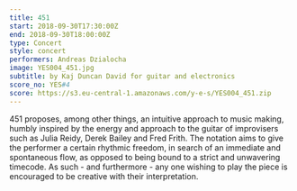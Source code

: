 ```yaml
---
title: 451
start: 2018-09-30T17:30:00Z
end: 2018-09-30T18:00:00Z
type: Concert
style: concert
performers: Andreas Dzialocha
image: YES004_451.jpg
subtitle: by Kaj Duncan David for guitar and electronics
score_no: YES#4
score: https://s3.eu-central-1.amazonaws.com/y-e-s/YES004_451.zip
---
```

451 proposes, among other things, an intuitive approach to music making, humbly inspired by the energy and approach to the guitar of improvisers such as Julia Reidy, Derek Bailey and Fred Frith. The notation aims to give the performer a certain rhythmic freedom, in search of an immediate and spontaneous flow, as opposed to being bound to a strict and unwavering timecode. As such - and furthermore - any one wishing to play the piece is encouraged to be creative with their interpretation.
